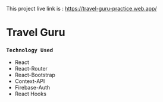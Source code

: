 This project live link is : https://travel-guru-practice.web.app/

# Travel Guru

### `Technology Used`

-   React
-   React-Router
-   React-Bootstrap
-   Context-API
-   Firebase-Auth
-   React Hooks

